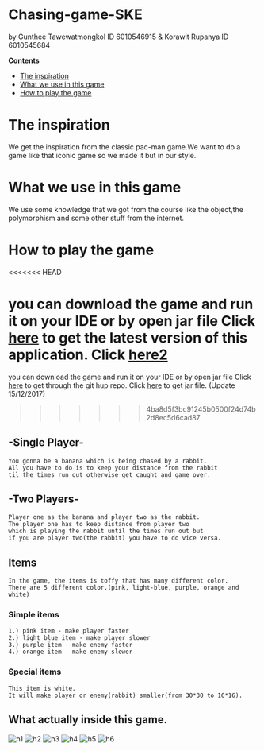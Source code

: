 # Chasing-game-SKE 
by Gunthee Tawewatmongkol ID 6010546915 & Korawit Rupanya ID 6010545684

**Contents**
- [The inspiration](#the-inspiration)
- [What we use in this game](#what-we-use-in-this-game)
- [How to play the game](#how-to-play-the-game)

# The inspiration
We get the inspiration from the classic pac-man game.We want to do a game like that iconic game so we made it but in our style.

# What we use in this game
We use some knowledge that we got from the course like the object,the polymorphism and some other stuff from the internet.

# How to play the game
<<<<<<< HEAD
	
you can download the game and run it on your IDE or by open jar file 
	Click [here](https://github.com/KameriiJ/Chasing-game-SKE) to get the latest version of this application.
	Click [here2](https://drive.google.com/open?id=1afX_BI5sK4UPi5P2sqG-Umg3VWb8rsrf)
=======

you can download the game and run it on your IDE or by open jar file 
    Click [here](https://github.com/KameriiJ/Chasing-game-SKE) to get through the git hup repo.
    Click [here](https://drive.google.com/open?id=1afX_BI5sK4UPi5P2sqG-Umg3VWb8rsrf) to get jar file. (Update 15/12/2017)
>>>>>>> 4ba8d5f3bc91245b0500f24d74b2d8ec5d6cad87

## -Single Player-

    You gonna be a banana which is being chased by a rabbit.
    All you have to do is to keep your distance from the rabbit 
    til the times run out otherwise get caught and game over.

## -Two Players-

    Player one as the banana and player two as the rabbit.
    The player one has to keep distance from player two 
    which is playing the rabbit until the times run out but 
    if you are player two(the rabbit) you have to do vice versa.

## Items
    In the game, the items is toffy that has many different color.
    There are 5 different color.(pink, light-blue, purple, orange and white)

   ### Simple items

	1.) pink item - make player faster
 	2.) light blue item - make player slower
 	3.) purple item - make enemy faster
 	4.) orange item - make enemy slower

  ### Special items

	This item is white.
	It will make player or enemy(rabbit) smaller(from 30*30 to 16*16).

## What actually inside this game.

![h1](readmeimage/Screen_Shot_2560-12-15_at_15_32_49.jpg)
![h2](readmeimage/Screen_Shot_2560-12-15_at_15_33_06.jpg)
![h3](readmeimage/Screen_Shot_2560-12-15_at_15_33_19.jpg)
![h4](readmeimage/Screen_Shot_2560-12-15_at_15_33_30.jpg)
![h5](readmeimage/Screen_Shot_2560-12-15_at_15_33_48.jpg)
![h6](readmeimage/Screen_Shot_2560-12-15_at_15_34_04.jpg)



    

